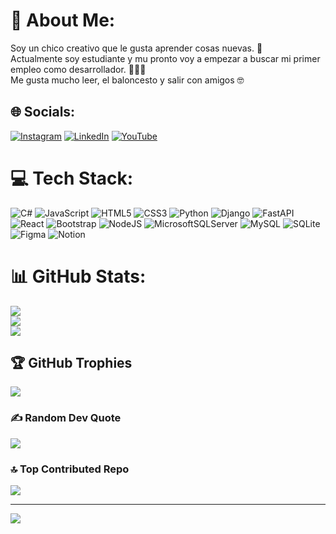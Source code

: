 # 💫 About Me:
Soy un chico creativo que le gusta aprender cosas nuevas. 📖<br>Actualmente soy estudiante y mu pronto voy a empezar a buscar mi primer empleo como desarrollador. 👨🏻‍💻<br>Me gusta mucho leer, el baloncesto y salir con amigos 🤓


## 🌐 Socials:
[![Instagram](https://img.shields.io/badge/Instagram-%23E4405F.svg?logo=Instagram&logoColor=white)](https://instagram.com/byron.0205/) [![LinkedIn](https://img.shields.io/badge/LinkedIn-%230077B5.svg?logo=linkedin&logoColor=white)](https://linkedin.com/in/byron-sosa-hidalgo-abb1101b2/) [![YouTube](https://img.shields.io/badge/YouTube-%23FF0000.svg?logo=YouTube&logoColor=white)](https://youtube.com/@programaconsosa) 

# 💻 Tech Stack:
![C#](https://img.shields.io/badge/c%23-%23239120.svg?style=for-the-badge&logo=c-sharp&logoColor=white) ![JavaScript](https://img.shields.io/badge/javascript-%23323330.svg?style=for-the-badge&logo=javascript&logoColor=%23F7DF1E) ![HTML5](https://img.shields.io/badge/html5-%23E34F26.svg?style=for-the-badge&logo=html5&logoColor=white) ![CSS3](https://img.shields.io/badge/css3-%231572B6.svg?style=for-the-badge&logo=css3&logoColor=white) ![Python](https://img.shields.io/badge/python-3670A0?style=for-the-badge&logo=python&logoColor=ffdd54) ![Django](https://img.shields.io/badge/django-%23092E20.svg?style=for-the-badge&logo=django&logoColor=white) ![FastAPI](https://img.shields.io/badge/FastAPI-005571?style=for-the-badge&logo=fastapi) ![React](https://img.shields.io/badge/react-%2320232a.svg?style=for-the-badge&logo=react&logoColor=%2361DAFB) ![Bootstrap](https://img.shields.io/badge/bootstrap-%23563D7C.svg?style=for-the-badge&logo=bootstrap&logoColor=white) ![NodeJS](https://img.shields.io/badge/node.js-6DA55F?style=for-the-badge&logo=node.js&logoColor=white) ![MicrosoftSQLServer](https://img.shields.io/badge/Microsoft%20SQL%20Sever-CC2927?style=for-the-badge&logo=microsoft%20sql%20server&logoColor=white) ![MySQL](https://img.shields.io/badge/mysql-%2300f.svg?style=for-the-badge&logo=mysql&logoColor=white) ![SQLite](https://img.shields.io/badge/sqlite-%2307405e.svg?style=for-the-badge&logo=sqlite&logoColor=white)	![Figma](https://img.shields.io/badge/figma-%23F24E1E.svg?style=for-the-badge&logo=figma&logoColor=white) ![Notion](https://img.shields.io/badge/Notion-%23000000.svg?style=for-the-badge&logo=notion&logoColor=white)
# 📊 GitHub Stats:
![](https://github-readme-stats.vercel.app/api?username=Byron0205&theme=radical&hide_border=false&include_all_commits=false&count_private=false)<br/>
![](https://github-readme-streak-stats.herokuapp.com/?user=Byron0205&theme=radical&hide_border=false)<br/>
![](https://github-readme-stats.vercel.app/api/top-langs/?username=Byron0205&theme=radical&hide_border=false&include_all_commits=false&count_private=false&layout=compact)

## 🏆 GitHub Trophies
![](https://github-profile-trophy.vercel.app/?username=Byron0205&theme=radical&no-frame=false&no-bg=true&margin-w=4)

### ✍️ Random Dev Quote
![](https://quotes-github-readme.vercel.app/api?type=horizontal&theme=radical)

### 🔝 Top Contributed Repo
![](https://github-contributor-stats.vercel.app/api?username=Byron0205&limit=5&theme=onedark&combine_all_yearly_contributions=true)

---
[![](https://visitcount.itsvg.in/api?id=Byron0205&icon=1&color=3)](https://visitcount.itsvg.in)

<!-- Proudly created with GPRM ( https://gprm.itsvg.in ) -->
